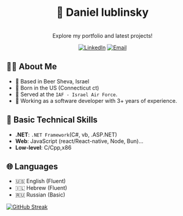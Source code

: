 <h1 align="center">🚀 Daniel lublinsky</h1>

<p align="center">

  <br>
  Explore my portfolio and latest projects!
</p>


<p align="center">
  <a href="https://www.linkedin.com/in/daniel-lublinsky-15897a265/"><img src="https://img.shields.io/badge/LinkedIn-0A66C2.svg?style=for-the-badge&logo=LinkedIn&logoColor=white" alt="LinkedIn"></a>
  <a href="mailto:daniellublinsky39@gmail.com"><img src="https://img.shields.io/badge/Email-D14836?style=for-the-badge&logo=gmail&logoColor=white" alt="Email"></a>
</p>

## 👨‍💻 About Me
- 📍 Based in Beer Sheva, Israel
- 📑 Born in the US (Connecticut ct)
- 🫡 Served at the `IAF - Israel Air Force`.
- 🧠 Working as a software developer with 3+ years of experience.

## 💼 Basic Technical Skills
- **.NET**: `.NET Framework`(C#, vb, .ASP.NET)
- **Web**: JavaScript (react/React-native, Node, Bun)...
- **Low-level**: C/Cpp,x86



## 🌐 Languages
- 🇺🇸 English (Fluent)
- 🇮🇱 Hebrew (Fluent)
- 🇷🇺 Russian (Basic)
  
[![GitHub Streak](https://streak-stats.demolab.com?user=danielLublinsky&theme=radical&hide_border=true&mode=weekly)](https://git.io/streak-stats)
